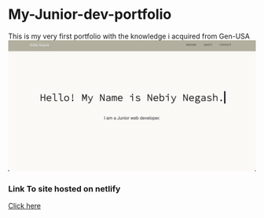 # My-Junior-dev-portfolio
This is my very first portfolio with the knowledge i acquired from Gen-USA
![alt text](assets/media/Screenshot%202022-10-26%20at%2011.15.31%20PM.png)

### Link To site hosted on netlify
[Click here](https://nebiy-negash.netlify.app/)
